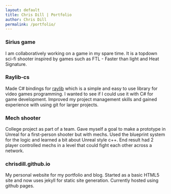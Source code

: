 ```yaml
---
layout: default
title: Chris Dill | Portfolio
author: Chris Dill
permalink: /portfolio/
---
```


### Sirius game
I am collaboratively working on a game in my spare time. It is a topdown sci-fi shooter inspired by games such as FTL - Faster than light and Heat Signature.

### Raylib-cs
Made C# bindings for [raylib](https://www.raylib.com") which is a simple and easy to use library for video games programming. I wanted to see if I could use it with C# for game development. Improved my project management skills and gained experience with using git for larger projects.

### Mech shooter
College project as part of a team. Gave myself a goal to make a prototype in Unreal for a first-person shooter but with mechs. Used the blueprint system for the logic and learned a bit about Unreal style c++. End result had 2 player controlled mechs in a level that could fight each other across a network.

### chrisdill.github.io
My personal website for my portfolio and blog.
Started as a basic HTML5 site and now uses jekyll for static site generation.
Currently hosted using github pages.
